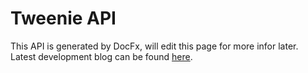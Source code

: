 # Tweenie API
This API is generated by DocFx, will edit this page for more infor later.
Latest development blog can be found [here](https://yujen.notion.site/Tweenie-Practicing-Unity-Tween-Library-2686f6dc538e47c9a8532f7cf8dbf76a).
